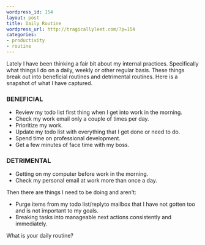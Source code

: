 ```yaml
--- 
wordpress_id: 154
layout: post
title: Daily Routine
wordpress_url: http://tragicallyleet.com/?p=154
categories:
- productivity
- routine
---
```

Lately I have been thinking a fair bit about my internal practices. Specifically what things I do on a daily, weekly or other regular basis. These things break out into beneficial routines and detrimental routines. Here is a snapshot of what I have captured.

### BENEFICIAL

- Review my todo list first thing when I get into work in the morning.
- Check my work email only a couple of times per day.
- Prioritize my work.
- Update my todo list with everything that I get done or need to do.
- Spend time on professional development.
- Get a few minutes of face time with my boss.

### DETRIMENTAL

- Getting on my computer before work in the morning.
- Check my personal email at work more than once a day.

Then there are things I need to be doing and aren't:

- Purge items from my todo list/replyto mailbox that I have not gotten too and is not important to my goals.
- Breaking tasks into manageable next actions consistently and immediately.

What is your daily routine?
